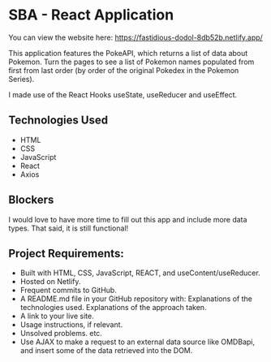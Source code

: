 # SBA - React Application
You can view the website here: https://fastidious-dodol-8db52b.netlify.app/ 

This application features the PokeAPI, which returns a list of data about Pokemon. Turn the pages to see a list of Pokemon names populated from first from last order (by order of the original Pokedex in the Pokemon Series). 

I made use of the React Hooks useState, useReducer and useEffect.

## Technologies Used
- HTML
- CSS 
- JavaScript 
- React
- Axios

## Blockers
I would love to have more time to fill out this app and include more data types. That said, it is still functional!


## Project Requirements:

- Built with HTML, CSS, JavaScript, REACT, and useContent/useReducer.
- Hosted on Netlify.
- Frequent commits to GitHub.
- A README.md file in your GitHub repository with:
Explanations of the technologies used.
Explanations of the approach taken.
- A link to your live site.
- Usage instructions, if relevant.
- Unsolved problems.
etc.
- Use AJAX to make a request to an external data source like OMDBapi, and insert some of the data retrieved into the DOM.



